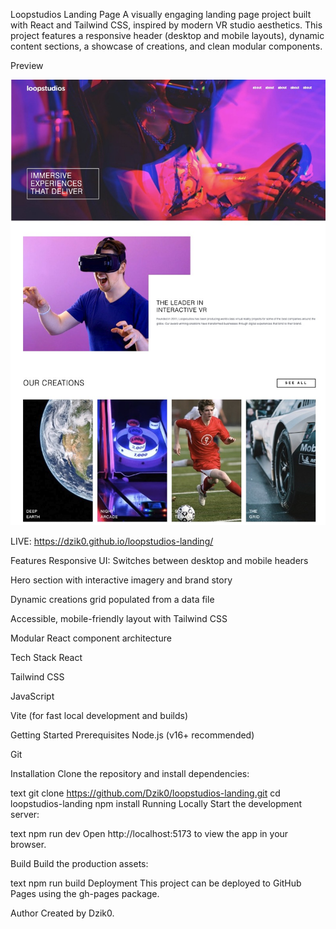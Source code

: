 Loopstudios Landing Page
A visually engaging landing page project built with React and Tailwind CSS, inspired by modern VR studio aesthetics. This project features a responsive header (desktop and mobile layouts), dynamic content sections, a showcase of creations, and clean modular components.

Preview

![Loopstudios Landing Page](./screenshot.jpg)

LIVE: https://dzik0.github.io/loopstudios-landing/

Features
Responsive UI: Switches between desktop and mobile headers

Hero section with interactive imagery and brand story

Dynamic creations grid populated from a data file

Accessible, mobile-friendly layout with Tailwind CSS

Modular React component architecture

Tech Stack
React

Tailwind CSS

JavaScript

Vite (for fast local development and builds)

Getting Started
Prerequisites
Node.js (v16+ recommended)

Git

Installation
Clone the repository and install dependencies:

text
git clone https://github.com/Dzik0/loopstudios-landing.git
cd loopstudios-landing
npm install
Running Locally
Start the development server:

text
npm run dev
Open http://localhost:5173 to view the app in your browser.

Build
Build the production assets:

text
npm run build
Deployment
This project can be deployed to GitHub Pages using the gh-pages package.

Author
Created by Dzik0.
